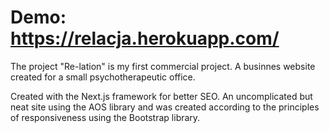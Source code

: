 # Demo: https://relacja.herokuapp.com/


The project "Re-lation" is my first commercial project. A businnes website created for a small psychotherapeutic office.

Created with the Next.js framework for better SEO. An uncomplicated but neat site using the AOS library and was created according to the principles of responsiveness using the Bootstrap library.
